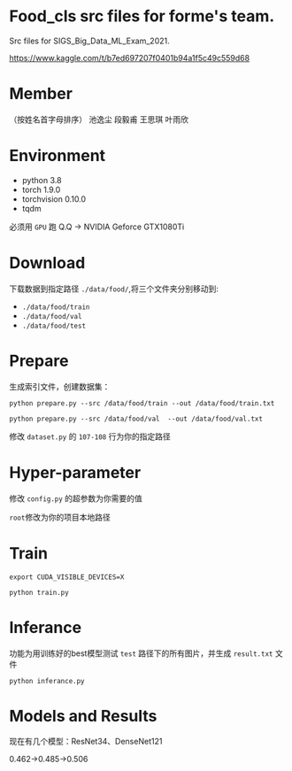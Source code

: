 # Food_cls src files for forme's team.

Src files for SIGS_Big_Data_ML_Exam_2021.

https://www.kaggle.com/t/b7ed697207f0401b94a1f5c49c559d68

# Member
（按姓名首字母排序）
池逸尘 段毅甫 王思琪 叶雨欣

# Environment
- python 3.8
- torch 1.9.0
- torchvision 0.10.0
- tqdm

必须用 `GPU` 跑 Q.Q -> NVIDIA Geforce GTX1080Ti

# Download

下载数据到指定路径 `./data/food/`,将三个文件夹分别移动到:

- `./data/food/train`
- `./data/food/val`
- `./data/food/test`

# Prepare

生成索引文件，创建数据集：

`python prepare.py --src /data/food/train --out /data/food/train.txt`

`python prepare.py --src /data/food/val  --out /data/food/val.txt`

修改 `dataset.py` 的 `107-108` 行为你的指定路径

# Hyper-parameter

修改 `config.py` 的超参数为你需要的值

`root`修改为你的项目本地路径

# Train

`export CUDA_VISIBLE_DEVICES=X`

`python train.py`

# Inferance

功能为用训练好的best模型测试 `test` 路径下的所有图片，并生成 `result.txt` 文件

 `python inferance.py` 

# Models and Results

现在有几个模型：ResNet34、DenseNet121

0.462->0.485->0.506

